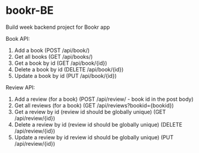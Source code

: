 # bookr-BE
Build week backend project for Bookr app

Book API:
1. Add a book (POST /api/book/)
2. Get all books (GET /api/books/)
3. Get a book by id (GET /api/book/{id})
4. Delete a book by id (DELETE /api/book/{id})
5. Update a book by id (PUT /api/book/{id})

Review API:
1. Add a review (for a book) (POST /api/review/ - book id in the post body)
2. Get all reviews (for a book) (GET /api/reviews?bookid={bookid})
3. Get a review by id (review id should be globally unique) (GET /api/review/{id})
4. Delete a review by id (review id should be globally unique) (DELETE /api/review/{id})
5. Update a review by id review id should be globally unique) (PUT /api/review/{id})
